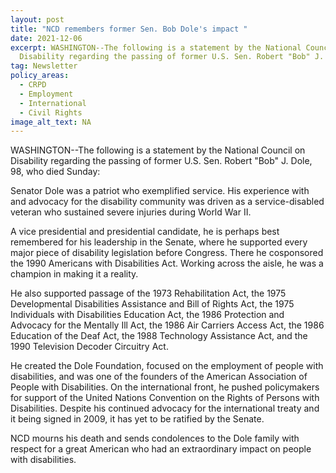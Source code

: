 ```yaml
---
layout: post
title: "NCD remembers former Sen. Bob Dole's impact "
date: 2021-12-06
excerpt: WASHINGTON--The following is a statement by the National Council on
  Disability regarding the passing of former U.S. Sen. Robert "Bob" J. Dole.
tag: Newsletter
policy_areas:
  - CRPD
  - Employment
  - International
  - Civil Rights
image_alt_text: NA
---
```



WASHINGTON--The following is a statement by the National Council on Disability regarding the passing of former U.S. Sen. Robert "Bob" J. Dole, 98, who died Sunday:

Senator Dole was a patriot who exemplified service. His experience with and advocacy for the disability community was driven as a service-disabled veteran who sustained severe injuries during World War II.

A vice presidential and presidential candidate, he is perhaps best remembered for his leadership in the Senate, where he supported every major piece of disability legislation before Congress. There he cosponsored the 1990 Americans with Disabilities Act. Working across the aisle, he was a champion in making it a reality.

He also supported passage of the 1973 Rehabilitation Act, the 1975 Developmental Disabilities Assistance and Bill of Rights Act, the 1975 Individuals with Disabilities Education Act, the 1986 Protection and Advocacy for the Mentally Ill Act, the 1986 Air Carriers Access Act, the 1986 Education of the Deaf Act, the 1988 Technology Assistance Act, and the 1990 Television Decoder Circuitry Act.

He created the Dole Foundation, focused on the employment of people with disabilities, and was one of the founders of the American Association of People with Disabilities. On the international front, he pushed policymakers for support of the United Nations Convention on the Rights of Persons with Disabilities. Despite his continued advocacy for the international treaty and it being signed in 2009, it has yet to be ratified by the Senate.

NCD mourns his death and sends condolences to the Dole family with respect for a great American who had an extraordinary impact on people with disabilities.
